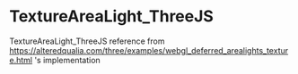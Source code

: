 # TextureAreaLight_ThreeJS
TextureAreaLight_ThreeJS
reference from https://alteredqualia.com/three/examples/webgl_deferred_arealights_texture.html 's implementation
